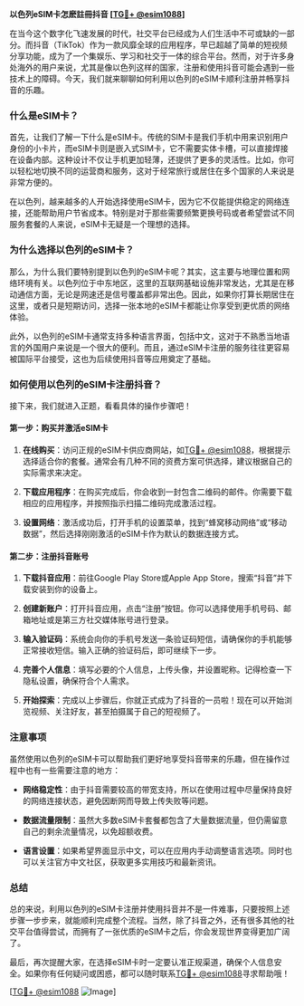 **以色列eSIM卡怎麽註冊抖音 [[TG💪+ @esim1088](https://t.me/s/esim1088)]**

在当今这个数字化飞速发展的时代，社交平台已经成为人们生活中不可或缺的一部分。而抖音（TikTok）作为一款风靡全球的应用程序，早已超越了简单的短视频分享功能，成为了一个集娱乐、学习和社交于一体的综合平台。然而，对于许多身处海外的用户来说，尤其是像以色列这样的国家，注册和使用抖音可能会遇到一些技术上的障碍。今天，我们就来聊聊如何利用以色列的eSIM卡顺利注册并畅享抖音的乐趣。

### 什么是eSIM卡？

首先，让我们了解一下什么是eSIM卡。传统的SIM卡是我们手机中用来识别用户身份的小卡片，而eSIM卡则是嵌入式SIM卡，它不需要实体卡槽，可以直接焊接在设备内部。这种设计不仅让手机更加轻薄，还提供了更多的灵活性。比如，你可以轻松地切换不同的运营商和服务，这对于经常旅行或居住在多个国家的人来说是非常方便的。

在以色列，越来越多的人开始选择使用eSIM卡，因为它不仅能提供稳定的网络连接，还能帮助用户节省成本。特别是对于那些需要频繁更换号码或者希望尝试不同服务套餐的人来说，eSIM卡无疑是一个理想的选择。

### 为什么选择以色列的eSIM卡？

那么，为什么我们要特别提到以色列的eSIM卡呢？其实，这主要与地理位置和网络环境有关。以色列位于中东地区，这里的互联网基础设施非常发达，尤其是在移动通信方面，无论是网速还是信号覆盖都非常出色。因此，如果你打算长期居住在这里，或者只是短期访问，选择一张本地的eSIM卡都能让你享受到更优质的网络体验。

此外，以色列的eSIM卡通常支持多种语言界面，包括中文，这对于不熟悉当地语言的外国用户来说是一个很大的便利。而且，通过eSIM卡注册的服务往往更容易被国际平台接受，这也为后续使用抖音等应用奠定了基础。

### 如何使用以色列的eSIM卡注册抖音？

接下来，我们就进入正题，看看具体的操作步骤吧！

#### 第一步：购买并激活eSIM卡

1. **在线购买**：访问正规的eSIM卡供应商网站，如[TG💪+ @esim1088](https://t.me/s/esim1088)，根据提示选择适合你的套餐。通常会有几种不同的资费方案可供选择，建议根据自己的实际需求来决定。
   
2. **下载应用程序**：在购买完成后，你会收到一封包含二维码的邮件。你需要下载相应的应用程序，并按照指示扫描二维码完成激活过程。

3. **设置网络**：激活成功后，打开手机的设置菜单，找到“蜂窝移动网络”或“移动数据”，然后选择刚刚激活的eSIM卡作为默认的数据连接方式。

#### 第二步：注册抖音账号

1. **下载抖音应用**：前往Google Play Store或Apple App Store，搜索“抖音”并下载安装到你的设备上。

2. **创建新账户**：打开抖音应用，点击“注册”按钮。你可以选择使用手机号码、邮箱地址或是第三方社交媒体账号进行登录。

3. **输入验证码**：系统会向你的手机号发送一条验证码短信，请确保你的手机能够正常接收短信。输入正确的验证码后，即可继续下一步。

4. **完善个人信息**：填写必要的个人信息，上传头像，并设置昵称。记得检查一下隐私设置，确保符合个人需求。

5. **开始探索**：完成以上步骤后，你就正式成为了抖音的一员啦！现在可以开始浏览视频、关注好友，甚至拍摄属于自己的短视频了。

### 注意事项

虽然使用以色列的eSIM卡可以帮助我们更好地享受抖音带来的乐趣，但在操作过程中也有一些需要注意的地方：

- **网络稳定性**：由于抖音需要较高的带宽支持，所以在使用过程中尽量保持良好的网络连接状态，避免因断网而导致上传失败等问题。
  
- **数据流量限制**：虽然大多数eSIM卡套餐都包含了大量数据流量，但仍需留意自己的剩余流量情况，以免超额收费。

- **语言设置**：如果希望界面显示中文，可以在应用内手动调整语言选项。同时也可以关注官方中文社区，获取更多实用技巧和最新资讯。

### 总结

总的来说，利用以色列的eSIM卡注册并使用抖音并不是一件难事，只要按照上述步骤一步步来，就能顺利完成整个流程。当然，除了抖音之外，还有很多其他的社交平台值得尝试，而拥有了一张优质的eSIM卡之后，你会发现世界变得更加广阔了。

最后，再次提醒大家，在选择eSIM卡时一定要认准正规渠道，确保个人信息安全。如果你有任何疑问或困惑，都可以随时联系[TG💪+ @esim1088](https://t.me/s/esim1088)寻求帮助哦！

[[TG💪+ @esim1088](https://t.me/s/esim1088) ![Image](https://i.postimg.cc/4NQfJmqS/Snipaste-2025-05-13-00-14-12.png)]